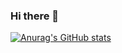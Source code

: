 ### Hi there 👋

[![Anurag's GitHub stats](https://github-readme-stats.vercel.app/api?username=SzymonLeja&theme=dracula&count_private=true)](https://github.com/anuraghazra/github-readme-stats)




<!--
**SzymonLeja/SzymonLeja** is a ✨ _special_ ✨ repository because its `README.md` (this file) appears on your GitHub profile.

Here are some ideas to get you started:

- 🔭 I’m currently working on ...
- 🌱 I’m currently learning ...
- 👯 I’m looking to collaborate on ...
- 🤔 I’m looking for help with ...
- 💬 Ask me about ...
- 📫 How to reach me: ...
- 😄 Pronouns: ...
- ⚡ Fun fact: ...
-->
